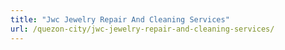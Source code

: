 ```yaml
---
title: "Jwc Jewelry Repair And Cleaning Services"
url: /quezon-city/jwc-jewelry-repair-and-cleaning-services/
---
```

